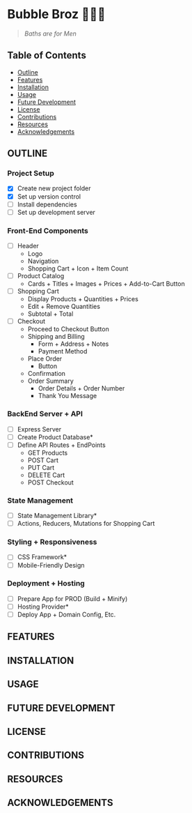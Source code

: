 # Bubble Broz 🛒🧼✨

>*Baths are for Men*

## Table of Contents

- [Outline](#OUTLINE)
- [Features](#FEATURES)
- [Installation](#INSTALLATION)
- [Usage](#USAGE)
- [Future Development](#FUTURE-DEVELOPMENT)
- [License](#LICENSE)
- [Contributions](#CONTRIBUTIONS)
- [Resources](#RESOURCES)
- [Acknowledgements](#ACKNOWLEDGEMENTS)

## OUTLINE

### Project Setup
- [x] Create new project folder
- [x] Set up version control
- [ ] Install dependencies
- [ ] Set up development server

### Front-End Components
- [ ] Header
    - Logo
    - Navigation
    - Shopping Cart + Icon + Item Count
- [ ] Product Catalog
    - Cards + Titles + Images + Prices + Add-to-Cart Button
- [ ] Shopping Cart
    - Display Products + Quantities + Prices
    - Edit + Remove Quantities
    - Subtotal + Total
- [ ] Checkout
    - Proceed to Checkout Button
    - Shipping and Billing
        - Form + Address + Notes
        - Payment Method
    - Place Order
        - Button
    - Confirmation
    - Order Summary
        - Order Details + Order Number
        - Thank You Message

### BackEnd Server + API
- [ ] Express Server
- [ ] Create Product Database*
- [ ] Define API Routes + EndPoints
    - GET Products
    - POST Cart
    - PUT Cart
    - DELETE Cart
    - POST Checkout

### State Management
- [ ] State Management Library*
- [ ] Actions, Reducers, Mutations for Shopping Cart

### Styling + Responsiveness
- [ ] CSS Framework*
- [ ] Mobile-Friendly Design

### Deployment + Hosting
- [ ] Prepare App for PROD (Build + Minify)
- [ ] Hosting Provider*
- [ ] Deploy App + Domain Config, Etc.

## FEATURES

## INSTALLATION

## USAGE

## FUTURE DEVELOPMENT

## LICENSE

## CONTRIBUTIONS

## RESOURCES

## ACKNOWLEDGEMENTS

